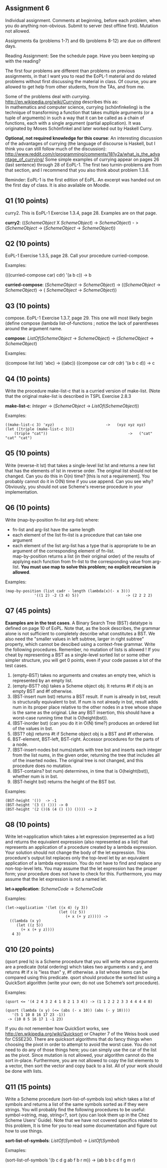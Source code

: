 ## Assignment 6

Individual assignment.  Comments at beginning, before each problem, when you do anything non-obvious. Submit to server (test offline first). Mutation not allowed.

Assignments 6a (problems 1-7) and 6b (problems 8-12) are due on different days.

Reading Assignment: See the schedule page.   Have you been keeping up with the reading?

The first four problems are different than problems on previous assignments, in that I want you to read the EoPL-1 material and do related problems without first discussing the material in class.  Of course, you are allowed to get help from other students, from the TAs, and from me. 

Some of the problems deal with *currying*.  http://en.wikipedia.org/wiki/Currying describes this as:  
In mathematics and computer science, currying (schönfinkeling) is the technique of transforming a function that takes multiple arguments (or a tuple of arguments) in such a way that it can be called as a chain of functions, each with a single argument (partial application). It was originated by Moses Schönfinkel and later worked out by Haskell Curry.  

**Optional, not required knowledge for this course**:  An interesting discussion of the advantages of currying (the language of discourse is Haskell, but I think you can still follow much of the discussion):
http://www.reddit.com/r/programming/comments/181y2a/what_is_the_advantage_of_currying/ 
Some simple examples of currying appear on pages 26 (last sentence) through 28 of EoPL-1.  The first two turnin-problems are from that section, and I recommend that you also think about problem 1.3.6.

Reminder:  EoPL-1 is the first edition of EoPL.  An excerpt was handed out on the first day of class.  It is also available on Moodle.

## Q1 (10 points)

curry2. This is EoPL-1 Exercise 1.3.4, page 28.   Examples are on that page.

**curry2**: ((*SchemeObject* X *SchemeObject*) -> *SchemeObject*) - > (*SchemeObject* -> (*SchemeObject* -> *SchemeObject*))


## Q2 (10 points)

EoPL-1 Exercise 1.3.5, page 28.  Call your procedure curried-compose.

Examples: 

(((curried-compose car) cdr) '(a b c))   ->   b

**curried-compose**: (*SchemeObject* -> *SchemeObject*) -> ((*SchemeObject* -> *SchemeObject*) -> ( *SchemeObject* -> *SchemeObject*))


## Q3 (10 points)

compose.  EoPL-1 Exercise 1.3.7, page 29.  This one will most likely begin
        (define compose
            (lambda list-of-functions           ; notice the lack of parentheses around the argument name.

**compose**: *ListOf*(*SchemeObject* -> *SchemeObject*) -> (*SchemeObject* -> *SchemeObject*)

Examples: 

((compose list list) 'abc)             ->   ((abc))
((compose car cdr cdr) '(a b c d))     -> c


## Q4 (10 points)

Write the procedure  make-list-c that is a curried version of make-list.
(Note that the original  make-list is described in TSPL Exercise 2.8.3

**make-list-c**: *Integer* -> (*SchemeObject* -> *ListOf*(*SchemeObject*))

Examples: 

    ((make-list-c 3) 'xyz)                       ->   (xyz xyz xyz)
    (let ([triple (make-list-c 3)])
        (triple "cat"))                                    ->   ("cat" "cat" "cat")


## Q5 (10 points)

Write (reverse-it lst) that takes a single-level list lst and returns a new list that has the elements of lst in reverse order. The original list should not be changed. Can you do this in O(n) time? [this is not a requirement].  You probably cannot do it in O(N) time if you use append.  Can you see why? Obviously, you should not use Scheme's reverse procedure in your implementation.


## Q6 (10 points)

Write (map-by-position fn-list arg-list) where:
- fn-list and arg-list have the same length
- each element of the list fn-list is a procedure that can take one argument
- each element of the list arg-list has a type that is appropriate to be an argument of the corresponding element of fn-list.  
map-by-position returns a list (in their original order) of the results of applying each function from fn-list to the corresponding value from arg-list. **You must use map to solve this problem; no explicit recursion is allowed**.

Examples:

    (map-by-position (list cadr - length (lambda(x)(- x 3))) 
                 '((1 2) -2 (3 4) 5))                     -> (2 2 2 2)                


## Q7 (45 points)

**Examples are in the test cases**. A Binary Search Tree (BST) datatype is defined on page 10 of  EoPL.  Note that, as the book describes, the grammar alone is not sufficient to completely describe what constitutes a BST.  We also need the "smaller values in left subtree, larger in right subtree" property, which cannot be descibed using a context-free grammar.  Write the following procedures.  Remember, no mutation of lists is allowed !  If you cheat by representing a BST as a single-level sorted list or some other simpler structure, you will get 0 points, even if your code passes  a lot of the test cases.

1.	(empty-BST) takes no arguments and creates an empty tree, which is represented by an empty list.
2.	(empty-BST? obj) takes a Scheme object obj. It returns #t if obj is an empty BST and #f otherwise.
3.	(BST-insert num bst) returns a BST result.  If num is already in bst, result is structurally equivalent to bst.  If num is not already in bst, result adds num in its proper place relative to the other nodes in a tree whose shape is the same as the original.  Like any BST insertion, this should have a worst-case running time that is O(height(bst)).  
4.	(BST-inorder bst) (can you do it in O(N) time?) produces an ordered list of the values in bst.
5.	(BST? obj) returns #t if Scheme object obj is a BST and #f otherwise.
6.	BST-element, BST-left, BST-right.  Accessor procedures for the parts of a node.
7.	(BST-insert-nodes bst nums)starts with tree bst and inserts each integer from the list  nums, in the given order, returning the tree that includes all of the inserted nodes.  The original tree is not changed, and this procedure does no mutation.
8.	(BST-contains? bst num)  determines, in time that is O(height(bst)), whether num is in bst. 
9.	(BST-height bst) returns the height of the BST bst.

Examples: 

    (BST-height '())  -> -1
    (BST-height '(3 () ())) -> 0
    (BST-height '(2 ()(6 (4 () ()) ()))) -> 2


## Q8 (10 points)

Write let->application  which takes a let expression (represented as a list) and returns the equivalent expression (also represented as a list) that represents an application of a procedure created by a lambda expression. Your solution should not change the body of the let expression. This procedure's output list replaces only the top-level let by an equivalent application of a lambda expression. You do not have to find and replace any non-top-level lets.  You may assume that the let expression has the proper form; your procedure does not have to check for this. Furthermore, you may assume that the let expression is not a named let.  

**let->application**: *SchemeCode* -> *SchemeCode*

Examples:

    (let->application '(let ((x 4) (y 3))
                            (let ((z 5))
                               (+ x (+ y z))))) ->
      ((lambda (x y)
         (let ((z 5))
           (+ x (+ y z))))
       4 3)


## Q10 (20 points)

(qsort pred ls) is a Scheme procedure  that you will write whose arguments are
	a predicate  (total ordering) which takes two arguments x and y, and returns #t if x is "less than" y, #f otherwise.
	a list whose items can be compared using this predicate. 
qsort should produce the sorted list using a QuickSort  algorithm (write your own; do not use Scheme’s sort procedure).  

Examples:

    (qsort <= '(4 2 4 3 2 4 1 8 2 1 3 4)) -> (1 1 2 2 2 3 3 4 4 4 4 8)

    (qsort (lambda (x y) (<= (abs (- x 10)) (abs (- y 10)))) 
       '(5 1 10 8 16 17 23 -1))
     -> (10 8 5 16 17 1 -1 23)

If you do not remember how QuickSort works, see http://en.wikipedia.org/wiki/Quicksort or Chapter 7 of the Weiss book used for CSSE230.  There are quicksort algorithms that do fancy things when choosing the pivot in order to attempt to avoid the worst case.  You do not need to do any of those things here; you can simply use the car of the list as the pivot.  Since mutation is not allowed, your algorithm cannot do the sort in-place.  Furthermore, you are not allowed to copy the list elements to a vector, then sort the vector and copy back to a list.  All of your work should be done with lists.


## Q11 (15 points)

Write a Scheme procedure (sort-list-of-symbols los) which takes a list of symbols and returns a list of the same symbols sorted as if they were strings. You will probably find the following procedures to be useful:  
       symbol->string, map, string<?, sort (you can look them up in the Chez Scheme Users' Guide).  Note that we have not covered specifics related to this problem,  It is time for you to read some documentation and figure out how to use things.

**sort-list-of-symbols**: *ListOf*(*Symbol*) -> *ListOf*(*Symbol*)

Exmaples:

(sort-list-of-symbols '(b c d g ab f b r m)) ->  (ab b b c d f g m r)







